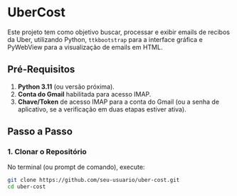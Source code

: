 # UberCost

Este projeto tem como objetivo buscar, processar e exibir emails de recibos da Uber, utilizando Python, `ttkbootstrap` para a interface gráfica e PyWebView para a visualização de emails em HTML.

## Pré-Requisitos

1. **Python 3.11** (ou versão próxima).
2. **Conta do Gmail** habilitada para acesso IMAP.
3. **Chave/Token** de acesso IMAP para a conta do Gmail (ou a senha de aplicativo, se a verificação em duas etapas estiver ativa).

## Passo a Passo

### 1. Clonar o Repositório

No terminal (ou prompt de comando), execute:
```bash
git clone https://github.com/seu-usuario/uber-cost.git
cd uber-cost
